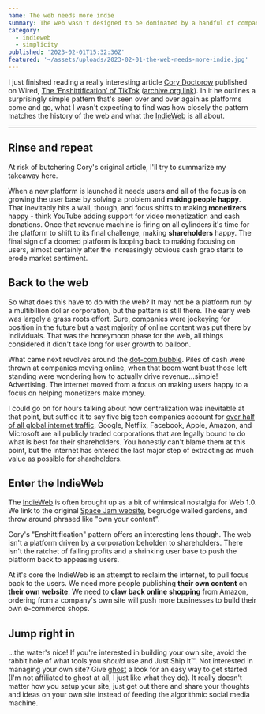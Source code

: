 ```yaml
---
name: The web needs more indie
summary: The web wasn't designed to be dominated by a handful of companies - it's about time we take it back.
category:
  - indieweb
  - simplicity
published: '2023-02-01T15:32:36Z'
featured: '~/assets/uploads/2023-02-01-the-web-needs-more-indie.jpg'
---
```


I just finished reading a really interesting article [Cory Doctorow](https://www.wired.com/author/cory-doctorow) published on Wired, [The ‘Enshittification’ of TikTok](https://www.wired.com/story/tiktok-platforms-cory-doctorow/) ([archive.org link](https://web.archive.org/web/20230130001322/https://www.wired.com/story/tiktok-platforms-cory-doctorow/)). In it he outlines a surprisingly simple pattern that's seen over and over again as platforms come and go, what I wasn't expecting to find was how closely the pattern matches the history of the web and what the [IndieWeb](https://indieweb.org) is all about.

---

## Rinse and repeat

At risk of butchering Cory's original article, I'll try to summarize my takeaway here.

When a new platform is launched it needs users and all of the focus is on growing the user base by solving a problem and **making people happy**. That inevitably hits a wall, though, and focus shifts to making **monetizers** happy - think YouTube adding support for video monetization and cash donations. Once that revenue machine is firing on all cylinders it's time for the platform to shift to its final challenge, making **shareholders** happy. The final sign of a doomed platform is looping back to making focusing on users, almost certainly after the increasingly obvious cash grab starts to erode market sentiment.

## Back to the web

So what does this have to do with the web? It may not be a platform run by a multibillion dollar corporation, but the pattern is still there. The early web was largely a grass roots effort. Sure, companies were jockeying for position in the future but a vast majority of online content was put there by individuals. That was the honeymoon phase for the web, all things considered it didn't take long for user growth to balloon.

What came next revolves around the [dot-com bubble](https://en.wikipedia.org/wiki/Dot-com_bubble). Piles of cash were thrown at companies moving online, when that boom went bust those left standing were wondering how to actually drive revenue...simple! Advertising. The internet moved from a focus on making users happy to a focus on helping monetizers make money.

I could go on for hours talking about how centralization was inevitable at that point, but suffice it to say five big tech companies account for [over half of all global internet traffic](https://techmonitor.ai/technology/networks/big-tech-accounts-for-over-half-of-global-internet-traffic). Google, Netflix, Facebook, Apple, Amazon, and Microsoft are all publicly traded corporations that are legally bound to do what is best for their shareholders. You honestly can't blame them at this point, but the internet has entered the last major step of extracting as much value as possible for shareholders.

## Enter the IndieWeb

The [IndieWeb](https://indieweb.org) is often brought up as a bit of whimsical nostalgia for Web 1.0. We link to the original [Space Jam website](https://www.spacejam.com/1996/), begrudge walled gardens, and throw around phrased like "own your content".

Cory's "Enshittification" pattern offers an interesting lens though. The web isn't a platform driven by a corporation beholden to shareholders. There isn't the ratchet of falling profits and a shrinking user base to push the platform back to appeasing users.

At it's core the IndieWeb is an attempt to reclaim the internet, to pull focus back to the users. We need more people publishing **their own content** on **their own website**. We need to **claw back online shopping** from Amazon, ordering from a company's own site will push more businesses to build their own e-commerce shops.

## Jump right in

...the water's nice! If you're interested in building your own site, avoid the rabbit hole of what tools you *should* use and Just Ship It™. Not interested in managing your own site? Give [ghost](https://ghost.org/) a look for an easy way to get started (I'm not affiliated to ghost at all, I just like what they do). It really doesn't matter how you setup your site, just get out there and share your thoughts and ideas on your own site instead of feeding the algorithmic social media machine.
